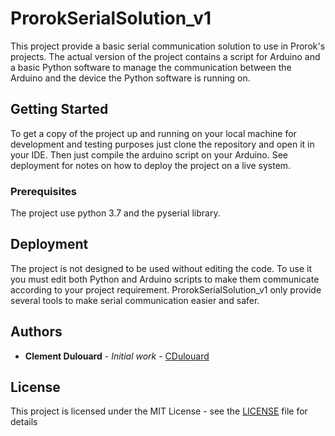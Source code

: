 # ProrokSerialSolution_v1

This project provide a basic serial communication solution to use in Prorok's projects. The actual version of the project contains a script for Arduino and a basic Python software to manage the communication between the Arduino and the device the Python software is running on.

## Getting Started

To get a copy of the project up and running on your local machine for development and testing purposes just clone the repository and open it in your IDE. Then just compile the arduino script on your Arduino.
See deployment for notes on how to deploy the project on a live system.

### Prerequisites

The project use python 3.7 and the pyserial library.


## Deployment

The project is not designed to be used without editing the code. To use it you must edit both Python and Arduino scripts to make them communicate according to your project requirement. ProrokSerialSolution_v1 only provide several tools to make serial communication easier and safer.

## Authors

* **Clement Dulouard** - *Initial work* - [CDulouard](https://github.com/CDulouard)

## License

This project is licensed under the MIT License - see the [LICENSE](https://github.com/CDulouard/ProrokSerialSolution_v1/blob/master/LICENSE) file for details
